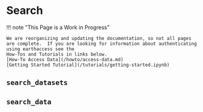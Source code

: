 # Search

!!! note "This Page is a Work in Progress"

    We are reorganizing and updating the documentation, so not all pages are complete.  If you are looking for information about authenticating using earthaccess see the
    How-Tos and Tutorials in links below.
    [How-To Access Data](/howto/access-data.md)
    [Getting Started Tutorial](/tutorials/getting-started.ipynb)
    
## `search_datasets`

## `search_data`
